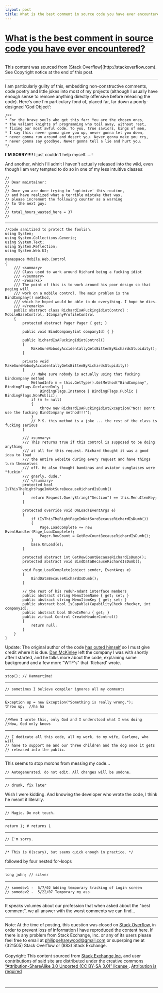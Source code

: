 ```yaml
---
layout: post
title: What is the best comment in source code you have ever encountered?
---
```


<h1>
<a href="http://stackoverflow.com/questions/184618/what-is-the-best-comment-in-source-code-you-have-ever-encountered" rel="nofollow">What is the best comment in source code you have ever encountered?</a>  
</h1>  
<br>
This content was sourced from [Stack Overflow](http://stackoverflow.com). See Copyright notice at the end of this post.  
<br>

---

I am particularly guilty of this, embedding non-constructive comments, code poetry and little jokes into most of my projects (although I usually have enough sense to remove anything directly offensive before releasing the code). Here's one I'm particulary fond of, placed far, far down a poorly-designed 'God Object':

    /**
    * For the brave souls who get this far: You are the chosen ones,
    * the valiant knights of programming who toil away, without rest,
    * fixing our most awful code. To you, true saviors, kings of men,
    * I say this: never gonna give you up, never gonna let you down,
    * never gonna run around and desert you. Never gonna make you cry,
    * never gonna say goodbye. Never gonna tell a lie and hurt you.
    */
    
**I'M SORRY!!!!** I just couldn't help myself.....!

And another, which I'll admit I haven't actually released into the wild, even though I am very tempted to do so in one of my less intuitive classes:

    // 
    // Dear maintainer:
    // 
    // Once you are done trying to 'optimize' this routine,
    // and have realized what a terrible mistake that was,
    // please increment the following counter as a warning
    // to the next guy:
    // 
    // total_hours_wasted_here = 37
    // 

---

    //Code sanitized to protect the foolish.
    using System;
    using System.Collections.Generic;
    using System.Text;
    using System.Reflection;
    using System.Web.UI;
    
    namespace Mobile.Web.Control
    {
        /// <summary>
        /// Class used to work around Richard being a fucking idiot
        /// </summary>
        /// <remarks>
        /// The point of this is to work around his poor design so that paging will 
        /// work on a mobile control. The main problem is the BindCompany() method, 
        /// which he hoped would be able to do everything. I hope he dies.
        /// </remarks>
        public abstract class RichardIsAFuckingIdiotControl : MobileBaseControl, ICompanyProfileControl
        {
            protected abstract Pager Pager { get; }
    
            public void BindCompany(int companyId) { }
    
            public RichardIsAFuckingIdiotControl()
            {
                MakeSureNobodyAccidentallyGetsBittenByRichardsStupidity();
            }
    
            private void MakeSureNobodyAccidentallyGetsBittenByRichardsStupidity()
            {
                // Make sure nobody is actually using that fucking bindcompany method
                MethodInfo m = this.GetType().GetMethod("BindCompany", BindingFlags.DeclaredOnly | 
                    BindingFlags.Instance | BindingFlags.Public | BindingFlags.NonPublic);
                if (m != null)
                {
                    throw new RichardIsAFuckingIdiotException("No!! Don't use the fucking BindCompany method!!!");
                }
                // P.S. this method is a joke ... the rest of the class is fucking serious
            }
    
            /// <summary>
            /// This returns true if this control is supposed to be doing anything
            /// at all for this request. Richard thought it was a good idea to load
            /// the entire website during every request and have things turn themselves
            /// off. He also thought bandanas and aviator sunglasses were "fuckin' 
            /// gnarly, dude."
            /// </summary>
            protected bool IsThisTheRightPageImNotSureBecauseRichardIsDumb()
            {
                return Request.QueryString["Section"] == this.MenuItemKey;
            }
    
            protected override void OnLoad(EventArgs e)
            {
                if (IsThisTheRightPageImNotSureBecauseRichardIsDumb())
                {
                    Page.LoadComplete += new EventHandler(Page_LoadComplete);
                    Pager.RowCount = GetRowCountBecauseRichardIsDumb();
                }
                base.OnLoad(e);
            }
    
            protected abstract int GetRowCountBecauseRichardIsDumb();
            protected abstract void BindDataBecauseRichardIsDumb();
    
            void Page_LoadComplete(object sender, EventArgs e)
            {
                BindDataBecauseRichardIsDumb();
            }
    
            // the rest of his reduh-ndant interface members
            public abstract string MenuItemName { get; set; }
            public abstract string MenuItemKey { get; set; }
            public abstract bool IsCapable(CapabilityCheck checker, int companyId);
            public abstract bool ShowInMenu { get; }
            public virtual Control CreateHeaderControl()
            {
                return null;
            }
        }
    }
    
Update: The original author of the code [has outed himself](http://web.archive.org/web/20101128235717/http://mcfunley.com/438/from-the-annals-of-dubious-achievement) so I must give credit where it is due. [Dan McKinley](http://web.archive.org/web/20101128235717/http://mcfunley.com/) left the company I was with shortly after I started, and he talks more about the code, explaining some background and a few more "WTF's" that 'Richard' wrote.

---

    stop(); // Hammertime!

---

    // sometimes I believe compiler ignores all my comments
    
---

    Exception up = new Exception("Something is really wrong.");
    throw up;  //ha ha
    
---

    //When I wrote this, only God and I understood what I was doing
    //Now, God only knows
    
---

    // I dedicate all this code, all my work, to my wife, Darlene, who will 
    // have to support me and our three children and the dog once it gets 
    // released into the public.
    
---

This seems to stop morons from messing my code...  

    // Autogenerated, do not edit. All changes will be undone.
    
---

    // drunk, fix later
Wish I were kidding. And knowing the developer who wrote the code, I think he meant it literally.

---

    // Magic. Do not touch.
    
---

    return 1; # returns 1
    
---

    // I'm sorry.
    
---

    /* This is O(scary), but seems quick enough in practice. */
followed by four nested for-loops

---

    long john; // silver
    
---

    // somedev1 -  6/7/02 Adding temporary tracking of Login screen
    // somedev2 -  5/22/07 Temporary my ass
    
---

It speaks volumes about our profession that when asked about the "best comment", we all answer with the worst comments we can find...

---
Note: At the time of posting, this question was closed on [Stack Overflow](http://stackoverflow), in order to prevent loss of information I have reproduced the content here. If there is any problem from Stack Exchange, Inc. or any of its users please feel free to email at philippeharewood@gmail.com or superping me at (321505) Stack Overflow or (883) Stack Exchange.  
<br>
Copyright: This content sourced from [Stack Exchange,Inc.](http://stackexchange.com) and user contributions of said site are distributed under the creative commons [“Attribution-ShareAlike 3.0 Unported (CC BY-SA 3.0)” license ](http://creativecommons.org/licenses/by-sa/3.0/). [Attribution is required](http://blog.stackoverflow.com/2009/06/attribution-required/)  

<br>

---
